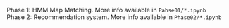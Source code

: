 Phase 1: HMM Map Matching. More info available in `Pahse01/*.ipynb` <br/>
Phase 2: Recommendation system. More info available in `Phase02/*.ipynb`